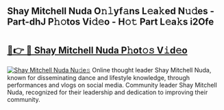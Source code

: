 ## Shay Mitchell Nuda O𝚗𝚕yf𝚊ns L𝚎a𝚔ed N𝚞𝚍es - Part-dhJ P𝚑𝚘tos Vi𝚍𝚎o - H𝚘𝚝 Part L𝚎a𝚔s i2Ofe

# <h2><a href="http://kfcz6l.oniu.top/?m=Shay+Mitchell+Nuda">🔗👉 🔴 Shay Mitchell Nuda P𝚑ot𝚘𝚜 V𝚒d𝚎o</a></h2>

[![Shay Mitchell Nuda Nu𝚍e𝚜](https://i.imgur.com/0qMVB7G.gif)](http://kfcz6l.oniu.top/?m=Shay+Mitchell+Nuda)
Online thought leader Shay Mitchell Nuda, known for disseminating dance and lifestyle knowledge, through performances and vlogs on social media. Community leader Shay Mitchell Nuda, recognized for their leadership and dedication to improving their community.  
